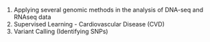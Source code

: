 1. Applying several genomic methods in the analysis of DNA-seq and RNAseq data
2. Supervised Learning - Cardiovascular Disease (CVD)
3. Variant Calling (Identifying SNPs) 
